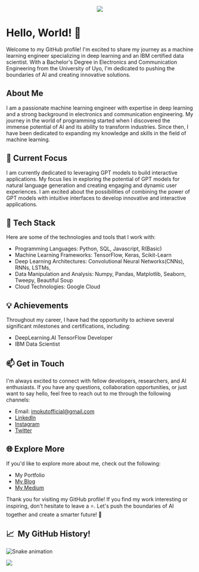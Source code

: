 <p align="center">
  <img src="https://capsule-render.vercel.app/api?type=waving&color=gradient&text=Hello!&height=100&section=header"/>
</p>

# Hello, World! 👋

<!--- Imokutmfon Udoh --->

Welcome to my GitHub profile! I'm excited to share my journey as a machine learning engineer specializing in deep learning and an IBM certified data scientist. With a Bachelor's Degree in Electronics and Communication Engineering from the University of Uyo, I'm dedicated to pushing the boundaries of AI and creating innovative solutions.

## About Me

I am a passionate machine learning engineer with expertise in deep learning and a strong background in electronics and communication engineering. My journey in the world of programming started when I discovered the immense potential of AI and its ability to transform industries. Since then, I have been dedicated to expanding my knowledge and skills in the field of machine learning.

## 🔭 Current Focus

<!--- Deep Learning --->

I am currently dedicated to leveraging GPT models to build interactive applications. My focus lies in exploring the potential of GPT models for natural language generation and creating engaging and dynamic user experiences. I am excited about the possibilities of combining the power of GPT models with intuitive interfaces to develop innovative and interactive applications.

<!--- I am currently interning at the Ibom Airport Development Company, where I am applying my expertise in deep learning to develop intelligent solutions for airport operations. My focus lies in leveraging TensorFlow and other cutting-edge technologies to optimize processes, enhance security measures, and improve overall efficiency in the aviation industry. --->

## 🌱 Tech Stack

Here are some of the technologies and tools that I work with:

- Programming Languages: Python, SQL, Javascript, R(Basic)
- Machine Learning Frameworks: TensorFlow, Keras, Scikit-Learn
- Deep Learning Architectures: Convolutional Neural Networks(CNNs), RNNs, LSTMs, 
- Data Manipulation and Analysis: Numpy, Pandas, Matplotlib, Seaborn, Tweepy, Beautiful Soup
- Cloud Technologies: Google Cloud

## 💡 Achievements

Throughout my career, I have had the opportunity to achieve several significant milestones and certifications, including:

- DeepLearning.AI TensorFlow Developer
- IBM Data Scientist

## 📫 Get in Touch

I'm always excited to connect with fellow developers, researchers, and AI enthusiasts. If you have any questions, collaboration opportunities, or just want to say hello, feel free to reach out to me through the following channels:

- Email: imokutofficial@gmail.com
- [LinkedIn](https://www.linkedin.com/in/imokutmfon-abasi-udoh/)
- [Instagram](https://www.instagram.com/imokut/)
- [Twitter](https://twitter.com/ImokutUdoh)

## 🌐 Explore More

<!--- Insert Additional Sections or Links Here --->

If you'd like to explore more about me, check out the following:

- My Portfolio
- [My Blog](https://imokut.blogspot.com/)
- [My Medium](https://medium.com/@imokutofficial)

Thank you for visiting my GitHub profile! If you find my work interesting or inspiring, don't hesitate to leave a ⭐️. Let's push the boundaries of AI together and create a smarter future! 🚀
<h2> 📈 &nbsp;My GitHub History!</h2>

![Snake animation](https://github.com/Imokut/Imokut/blob/output/github-contribution-grid-snake.svg)
  
<p align="left">
  <img src="https://capsule-render.vercel.app/api?type=waving&color=gradient&height=100&section=footer"/>
</p>
